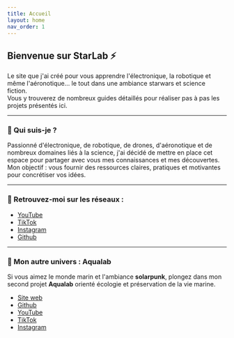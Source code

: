 ```yaml
---
title: Accueil
layout: home
nav_order: 1
---
```


## Bienvenue sur **StarLab** ⚡  
Le site que j'ai créé pour vous apprendre l'électronique, la robotique et même l'aéronotique… le tout dans une ambiance starwars et science fiction.  
Vous y trouverez de nombreux guides détaillés pour réaliser pas à pas les projets présentés ici.  

---

### 👤 Qui suis-je ?

Passionné d'électronique, de robotique, de drones, d'aéronotique et de nombreux domaines liés à la science, j'ai décidé de mettre en place cet espace pour partager avec vous mes connaissances et mes découvertes.  
Mon objectif : vous fournir des ressources claires, pratiques et motivantes pour concrétiser vos idées.  

---

### 🔗 Retrouvez-moi sur les réseaux :  

- [YouTube](https://youtube.com/@starlab_974)  
- [TikTok](https://www.tiktok.com/@starlab_974)  
- [Instagram](https://www.instagram.com/starlab_974)  
- [Github](https://github.com/starlab974)

---

### 🌊 Mon autre univers : **Aqualab**  

Si vous aimez le monde marin et l'ambiance **solarpunk**, plongez dans mon second projet **Aqualab** orienté écologie et préservation de la vie marine.

- [Site web](https://aqualab974.github.io/)
- [Github](https://github.com/AquaLab974)
- [YouTube](https://youtube.com/@AquaLab-y4p)  
- [TikTok](https://www.tiktok.com/@aqualab_974)  
- [Instagram](https://www.instagram.com/aqualab_974)  


